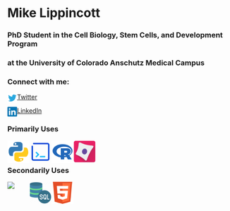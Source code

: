 # Mike Lippincott
###
### PhD Student in the Cell Biology, Stem Cells, and Development Program    
### at the University of Colorado Anschutz Medical Campus

### Connect with me:

<img align="left" alt="codeSTACKr | Twitter" width="22px" src="Images/twitter-logo-vector-png-clipart-1.png" /> [Twitter](https://twitter.com/mike_lippincott)  

<img align="left" alt="codeSTACKr | LinkedIn" width="22px" src="Images/LinkedIn_logo_initials.png"/> [LinkedIn](https://www.linkedin.com/in/mlippincott/)  


### Primarily Uses
<img align="left" width="50px" src="Images/python.svg" />
<img align="left" width="50px" src="Images/Bash.png" />
<img align="left" width="50px" src="Images/R.png" />
<img align="left" width="50px" src="Images/710590.png" />      

<br/><br/>
    
### Secondarily Uses
<img align="left" width="50px" src="https://upload.wikimedia.org/wikipedia/commons/thumb/5/55/FIJI_%28software%29_Logo.svg/1200px-FIJI_%28software%29_Logo.svg.png" />  
<img align="left" width="50px" src="Images/SQL.png" />
<img align="left" width="50px" src="Images/HTML.png" />
